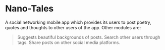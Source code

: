 # Nano-Tales
A social networking mobile app which provides its users to post poetry, quotes and thoughts to other users of the app. 
Other modules are: 
   > Suggests beautiful backgrounds of posts. 
   > Search other users through tags. 
   > Share posts on other social media platforms.
